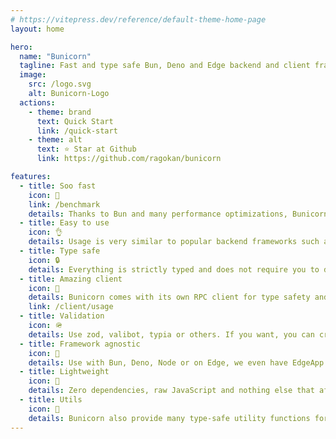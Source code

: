 ```yaml
---
# https://vitepress.dev/reference/default-theme-home-page
layout: home

hero:
  name: "Bunicorn"
  tagline: Fast and type safe Bun, Deno and Edge backend and client framework!
  image:
    src: /logo.svg
    alt: Bunicorn-Logo
  actions:
    - theme: brand
      text: Quick Start
      link: /quick-start
    - theme: alt
      text: ⭐ Star at Github
      link: https://github.com/ragokan/bunicorn

features:
  - title: Soo fast
    icon: 🚀
    link: /benchmark
    details: Thanks to Bun and many performance optimizations, Bunicorn is so fast!
  - title: Easy to use
    icon: 👌
    details: Usage is very similar to popular backend frameworks such as Express and tRPC
  - title: Type safe
    icon: 🔒
    details: Everything is strictly typed and does not require you to do anything!
  - title: Amazing client
    icon: 🎉
    details: Bunicorn comes with its own RPC client for type safety and auto completion
    link: /client/usage
  - title: Validation
    icon: 🪖
    details: Use zod, valibot, typia or others. If you want, you can create your validation!
  - title: Framework agnostic
    icon: 🦖
    details: Use with Bun, Deno, Node or on Edge, we even have EdgeApp for lazy evaluation
  - title: Lightweight
    icon: 🌱
    details: Zero dependencies, raw JavaScript and nothing else that affects performance
  - title: Utils
    icon: 🧰
    details: Bunicorn also provide many type-safe utility functions for both server and client
---
```

